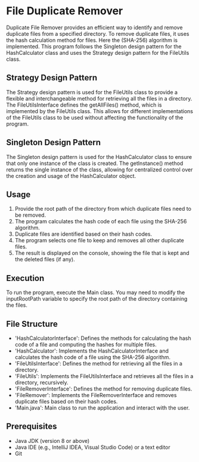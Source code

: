 # File Duplicate Remover

   Duplicate File Remover provides an efficient way to identify and remove duplicate files from a specified directory.
   To remove duplicate files, it uses the hash calculation method for files. Here the (SHA-256) algorithm is implemented.
   This program follows the Singleton design pattern for the HashCalculator class and uses the Strategy design pattern 
   for the FileUtils class.


## Strategy Design Pattern

   The Strategy design pattern is used for the FileUtils class to provide a flexible and interchangeable method for retrieving all the files in a directory.
   The FileUtilsInterface defines the getAllFiles() method, which is implemented by the FileUtils class. 
   This allows for different implementations of the FileUtils class to be used without affecting the functionality of the program.

## Singleton Design Pattern

   The Singleton design pattern is used for the HashCalculator class to ensure that only one instance of the class is created. The getInstance() method returns the single instance of the class, allowing for centralized control over the creation and usage of the HashCalculator object.

## Usage

   1. Provide the root path of the directory from which duplicate files need to be removed.
   2. The program calculates the hash code of each file using the SHA-256 algorithm.
   3. Duplicate files are identified based on their hash codes.
   4. The program selects one file to keep and removes all other duplicate files.
   5. The result is displayed on the console, showing the file that is kept and the deleted files (if any).

## Execution

   To run the program, execute the Main class. 
   You may need to modify the inputRootPath variable to specify the root path of the directory containing the files.

## File Structure

   * 'HashCalculatorInterface': Defines the methods for calculating the hash code of a file and computing the hashes for
   multiple files.  
   * 'HashCalculator': Implements the HashCalculatorInterface and calculates the hash code of a file using the SHA-256 algorithm.
   * 'FileUtilsInterface': Defines the method for retrieving all the files in a directory.
   * 'FileUtils': Implements the FileUtilsInterface and retrieves all the files in a directory, recursively.
   * 'FileRemoverInterface': Defines the method for removing duplicate files.
   * 'FileRemover': Implements the FileRemoverInterface and removes duplicate files based on their hash codes.
   * 'Main.java': Main class to run the application and interact with the user.

## Prerequisites

   * Java JDK (version 8 or above)
   * Java IDE (e.g., IntelliJ IDEA, Visual Studio Code) or a text editor
   * Git